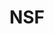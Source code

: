 ---
# This topic lives at
# https://digital.gov/topics/nsf

# Topic Title
title: "NSF"

# description — keep it short and clear
# summary: ""

# Weight
weight: 1

# For more information on managing topics,
# see https://github.com/GSA/digitalgov.gov/wiki/topics
---